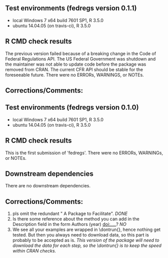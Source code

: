 ## Test environments (fedregs version 0.1.1)
* local Windows 7 x64 build 7601 SP1, R 3.5.0
* ubuntu 14.04.05 (on travis-ci), R 3.5.0

## R CMD check results
The previous version failed because of a breaking change in the Code of Federal Regulations API. The US Federal Government was shutdown and the maintainer was not able to update code before the package was removed from CRAN. The current CFR API should be stable for the foreseeable future.
There were no ERRORs, WARNINGS, or NOTEs.

## Corrections/Comments:



## Test environments (fedregs version 0.1.0)
* local Windows 7 x64 build 7601 SP1, R 3.5.0
* ubuntu 14.04.05 (on travis-ci), R 3.5.0

## R CMD check results
This is the first submission of 'fedregs'.
There were no ERRORs, WARNINGs, or NOTEs.

## Downstream dependencies
There are no downstream dependencies.

## Corrections/Comments:

1) pls omit the redundant " A Package to Facilitate". *DONE*
2) Is there some reference about the method you can add in the Description field in the form Authors (year) <doi:.....>? *NO*
3) We see all your examples are wrapped in \dontrun{}, hence nothing get tested. But then you always need to download data, so this part is probably to be accepted as is. *This version of the package will need to download the data for each step, so the \dontrun{} is to keep the speed within CRAN checks.*
